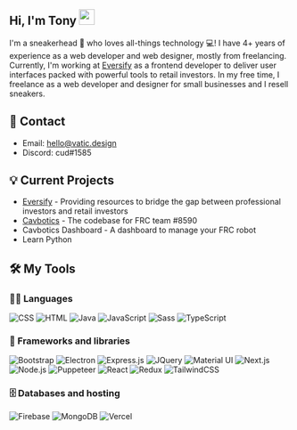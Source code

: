 ## Hi, I'm Tony <img src="https://media.giphy.com/media/hvRJCLFzcasrR4ia7z/giphy.gif" width="28">

I'm a sneakerhead 👟 who loves all-things technology 💻! I have 4+ years of experience as a web developer and web designer, mostly from freelancing. Currently, I'm working at [Eversify](https://eversify.com) as a frontend developer to deliver user interfaces packed with powerful tools to retail investors. In my free time, I freelance as a web developer and designer for small businesses and I resell sneakers.

## 📝 Contact
- Email: hello@vatic.design
- Discord: cud#1585

## 💡 Current Projects
- [Eversify](https://eversify.com) - Providing resources to bridge the gap between professional investors and retail investors
- [Cavbotics](https://github.com/kadennguyen0329/CAVBOTICS2022) - The codebase for FRC team #8590
- Cavbotics Dashboard - A dashboard to manage your FRC robot
- Learn Python

## 🛠️ My Tools

### 👨‍💻 Languages
<p>
  <img alt="CSS" src="https://img.shields.io/badge/CSS3-1572B6?style=for-the-badge&logo=css3&logoColor=white">
  <img alt="HTML" src="https://img.shields.io/badge/HTML5-E34F26?style=for-the-badge&logo=html5&logoColor=white">
  <img alt="Java" src="https://img.shields.io/badge/Java-ED8B00?style=for-the-badge&logo=java&logoColor=white">
  <img alt="JavaScript" src="https://img.shields.io/badge/JavaScript-323330?style=for-the-badge&logo=javascript&logoColor=F7DF1E">
  <img alt="Sass" src="https://img.shields.io/badge/Sass-CC6699?style=for-the-badge&logo=sass&logoColor=white">
  <img alt="TypeScript" src="https://img.shields.io/badge/TypeScript-007ACC?style=for-the-badge&logo=typescript&logoColor=white">
</p>
  
### 🧰 Frameworks and libraries
<p>
  <img alt="Bootstrap" src="https://img.shields.io/badge/Bootstrap-563D7C?style=for-the-badge&logo=bootstrap&logoColor=white">
  <img alt="Electron" src="https://img.shields.io/badge/Electron-2B2E3A?style=for-the-badge&logo=electron&logoColor=9FEAF9">
  <img alt="Express.js" src="https://img.shields.io/badge/Express.js-000000?style=for-the-badge&logo=express&logoColor=white">
  <img alt="JQuery" src="https://img.shields.io/badge/jQuery-0769AD?style=for-the-badge&logo=jquery&logoColor=white">
  <img alt="Material UI" src="https://img.shields.io/badge/Material%20UI-007FFF?style=for-the-badge&logo=mui&logoColor=white">
  <img alt="Next.js" src="https://img.shields.io/badge/next.js-000000?style=for-the-badge&logo=nextdotjs&logoColor=white">
  <img alt="Node.js" src="https://img.shields.io/badge/Node.js-339933?style=for-the-badge&logo=nodedotjs&logoColor=white">
  <img alt="Puppeteer" src="https://img.shields.io/badge/Puppeteer-40B5A4?style=for-the-badge&logo=Puppeteer&logoColor=white">
  <img alt="React" src="https://img.shields.io/badge/React-20232A?style=for-the-badge&logo=react&logoColor=61DAFB">
  <img alt="Redux" src="https://img.shields.io/badge/Redux-593D88?style=for-the-badge&logo=redux&logoColor=white">
  <img alt="TailwindCSS" src="https://img.shields.io/badge/Tailwind_CSS-38B2AC?style=for-the-badge&logo=tailwind-css&logoColor=white">
  
</p>

### 🗄️ Databases and hosting
<p>
  <img alt="Firebase" src="https://img.shields.io/badge/firebase-ffca28?style=for-the-badge&logo=firebase&logoColor=black">
  <img alt="MongoDB" src="https://img.shields.io/badge/MongoDB-4EA94B?style=for-the-badge&logo=mongodb&logoColor=white">
  <img alt="Vercel" src="https://img.shields.io/badge/Vercel-000000?style=for-the-badge&logo=vercel&logoColor=white">
</p>


<!--
**tot/tot** is a ✨ _special_ ✨ repository because its `README.md` (this file) appears on your GitHub profile.

Here are some ideas to get you started:

- 🔭 I’m currently working on ...
- 🌱 I’m currently learning ...
- 👯 I’m looking to collaborate on ...
- 🤔 I’m looking for help with ...
- 💬 Ask me about ...
- 📫 How to reach me: ...
- 😄 Pronouns: ...
- ⚡ Fun fact: ...
-->

